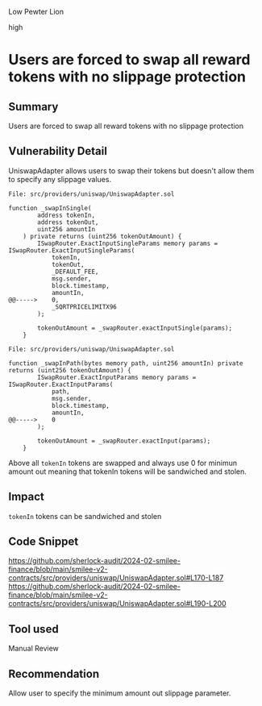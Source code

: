 Low Pewter Lion

high

# Users are forced to swap all reward tokens with no slippage protection

## Summary

Users are forced to swap all reward tokens with no slippage protection

## Vulnerability Detail

UniswapAdapter allows users to swap their tokens but doesn't allow them to specify any slippage values.

```solidity
File: src/providers/uniswap/UniswapAdapter.sol

function _swapInSingle(
        address tokenIn,
        address tokenOut,
        uint256 amountIn
    ) private returns (uint256 tokenOutAmount) {
        ISwapRouter.ExactInputSingleParams memory params = ISwapRouter.ExactInputSingleParams(
            tokenIn,
            tokenOut,
            _DEFAULT_FEE,
            msg.sender,
            block.timestamp,
            amountIn,
@@----->    0,
            _SQRTPRICELIMITX96
        );

        tokenOutAmount = _swapRouter.exactInputSingle(params);
    }
```

```solidity
File: src/providers/uniswap/UniswapAdapter.sol

function _swapInPath(bytes memory path, uint256 amountIn) private returns (uint256 tokenOutAmount) {
        ISwapRouter.ExactInputParams memory params = ISwapRouter.ExactInputParams(
            path,
            msg.sender,
            block.timestamp,
            amountIn,
@@----->    0
        );

        tokenOutAmount = _swapRouter.exactInput(params);
    }
```

Above all `tokenIn` tokens are swapped and always use 0 for minimun amount out meaning that tokenIn tokens will be sandwiched and stolen.

## Impact

`tokenIn` tokens can be sandwiched and stolen

## Code Snippet

https://github.com/sherlock-audit/2024-02-smilee-finance/blob/main/smilee-v2-contracts/src/providers/uniswap/UniswapAdapter.sol#L170-L187
https://github.com/sherlock-audit/2024-02-smilee-finance/blob/main/smilee-v2-contracts/src/providers/uniswap/UniswapAdapter.sol#L190-L200

## Tool used

Manual Review

## Recommendation

Allow user to specify the minimum amount out slippage parameter.